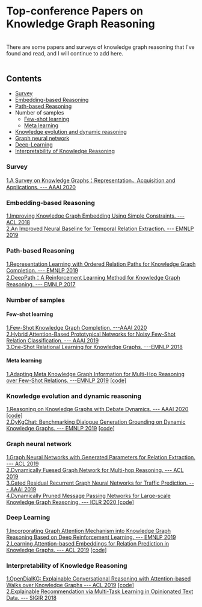 # Top-conference Papers on Knowledge Graph Reasoning
<br>
There are some papers and surveys of knowledge graph reasoning that I've found and read, and I will continue to add here. 
<br>
<br>

## Contents 
* [Survey](#Survey)
* [Embedding-based Reasoning](#Embedding-based-Reasoning)
* [Path-based Reasoning](#Path-based-Reasoning)
* Number of samples
  * [Few-shot learning](#Few-shot-learning)
  * [Meta learning](#Meta-learning)
* [Knowledge evolution and dynamic reasoning](#Knowledge-evolution-and-dynamic-reasoning)
* [Graph neural network](#Graph-neural-network)
* [Deep-Learning](#Deep-Learning)
* [Interpretability of Knowledge Reasoning](#Interpretability-of-Knowledge-Reasoning)






### Survey
[1.A Survey on Knowledge Graphs：Representation，Acquisition and Applications. ---  AAAI 2020](https://arxiv.org/pdf/2002.00388.pdf) <br>

### Embedding-based Reasoning
[1.Improving Knowledge Graph Embedding Using Simple Constraints. --- ACL 2018](https://www.aclweb.org/anthology/P18-1011.pdf) <br>
[2.An Improved Neural Baseline for Temporal Relation Extraction. --- EMNLP 2019](https://arxiv.org/abs/1909.00429) <br>

### Path-based Reasoning 
[1.Representation Learning with Ordered Relation Paths for Knowledge Graph Completion. --- EMNLP 2019](https://arxiv.org/pdf/1909.11864) <br>
[2.DeepPath：A Reinforcement Learning Method for Knowledge Graph Reasoning. --- EMNLP 2017](https://arxiv.org/abs/1707.06690) <br>
### Number of samples
#### Few-shot learning
[1.Few-Shot Knowledge Graph Completion. ---AAAI 2020](https://arxiv.org/pdf/1911.11298.pdf) <br>
[2.Hybrid Attention-Based Prototypical Networks for Noisy Few-Shot Relation Classification. ---  AAAI 2019](https://gaotianyu1350.github.io/assets/aaai2019_hatt_paper.pdf) <br>
[3.One-Shot Relational Learning for Knowledge Graphs. ---EMNLP 2018](https://arxiv.org/pdf/1808.09040.pdf) <br>
#### Meta learning
[1.Adapting Meta Knowledge Graph Information for Multi-Hop Reasoning over Few-Shot Relations. ---EMNLP 2019](https://arxiv.org/pdf/1908.11513) [[code]](https://github.com/THU-KEG/MetaKGR) <br>

### Knowledge evolution and dynamic reasoning
[1.Reasoning on Knowledge Graphs with Debate Dynamics. --- AAAI 2020](https://arxiv.org/pdf/2001.00461.pdf) [[code]](https://github.com/m-hildebrandt/R2D2) <br> 
[2.DyKgChat: Benchmarking Dialogue Generation Grounding on Dynamic Knowledge Graphs. --- EMNLP 2019](https://arxiv.org/pdf/1910.00610) [[code]](https://github.com/Pascalson/DyKGChat) <br>

### Graph neural network
[1.Graph Neural Networks with Generated Parameters for Relation Extraction. --- ACL 2019](https://www.aclweb.org/anthology/P19-1128.pdf) <br>
[2.Dynamically Fuesed Graph Network for Multi-hop Reasoning. --- ACL 2019](https://arxiv.org/abs/1905.06933) <br>
[3.Gated Residual Recurrent Graph Neural Networks for Traffic Prediction. --- AAAI 2019](https://xueshu.baidu.com/usercenter/paper/show?paperid=1n4a0080yw480jy044040jk009183179) <br>
[4.Dynamically Pruned Message Passing Networks for Large-scale Knowledge Graph Reasoning. --- ICLR 2020 ](https://openreview.net/forum?id=rkeuAhVKvB) [[code]](https://github.com/anonymousauthor123/DPMPN)<br>


### Deep Learning
[1.Incorporating Graph Attention Mechanism into Knowledge Graph Reasoning Based on Deep Reinforcement Learning. --- EMNLP 2019](https://www.aclweb.org/anthology/D19-1264.pdf) <br>
[2.Learning Attention-based Embeddings for Relation Prediction in Knowledge Graphs. --- ACL 2019](https://arxiv.org/abs/1906.01195v1) [[code]](https://link.zhihu.com/?target=https%3A//github.com/deepakn97/relationPrediction)<br>

### Interpretability of Knowledge Reasoning
[1.OpenDialKG: Explainable Conversational Reasoning with Attention-based Walks over Knowledge Graphs --- ACL 2019](https://www.aclweb.org/anthology/P19-1081.pdf) [[code]](https://github.com/facebookresearch/opendialkg) <br>
[2.Explainable Recommendation via Multi-Task Learning in Opinionated Text Data. --- SIGIR 2018](https://dl.acm.org/citation.cfm?id=3210010) <br>

